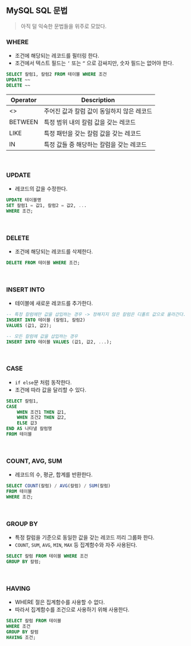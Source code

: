 ## MySQL SQL 문법
> 아직 덜 익숙한 문법들을 위주로 모았다.

### WHERE

- 조건에 해당되는 레코드를 필터링 한다.
- 조건에서 텍스트 필드는 `‘` 또는 `“` 으로 감싸지만, 숫자 필드는 없어야 한다.

``` sql
SELECT 칼럼1, 칼럼2 FROM 테이블 WHERE 조건
UPDATE ~~
DELETE ~~
```

| Operator | Description |
| --- | --- |
| <> | 주어진 값과 칼럼 값이 동일하지 않은 레코드 |
| BETWEEN | 특정 범위 내의 칼럼 값을 갖는 레코드 |
| LIKE | 특정 패턴을 갖는 칼럼 값을 갖는 레코드 |
| IN | 특정 값들 중 해당하는 칼럼을 갖는 레코드 |
<br/>

### UPDATE

- 레코드의 값을 수정한다.

```sql
UPDATE 테이블명
SET 칼럼1 = 값1, 칼럼2 = 값2, ...
WHERE 조건;
```
<br/>

### DELETE

- 조건에 해당되는 레코드를 삭제한다.

```sql
DELETE FROM 테이블 WHERE 조건;
```
<br/>

### INSERT INTO

- 테이블에 새로운 레코드를 추가한다.

```sql
-- 특정 칼럼에만 값을 삽입하는 경우 -> 정해지지 않은 칼럼은 디폴트 값으로 올라간다.
INSERT INTO 테이블 (칼럼1, 칼럼2)
VALUES (값1, 값2);

-- 모든 칼럼에 값을 삽입하는 경우
INSERT INTO 테이블 VALUES (값1, 값2, ...);
```
<br/>

### CASE

- `if else`문 처럼 동작한다.
- 조건에 따라 값을 달리할 수 있다.

```sql
SELECT 칼럼1,
CASE
	WHEN 조건1 THEN 값1,
	WHEN 조건2 THEN 값2,
	ELSE 값3
END AS 나타낼 칼럼명
FROM 테이블
```
<br/>

### COUNT, AVG, SUM

- 레코드의 수, 평균, 합계를 반환한다.

```sql
SELECT COUNT(칼럼) / AVG(칼럼) / SUM(칼럼)
FROM 테이블
WHERE 조건;
```
<br/>

### GROUP BY

- 특정 칼럼을 기준으로 동일한 값을 갖는 레코드 끼리 그룹화 한다.
- `COUNT`, `SUM`, `AVG`, `MIN`, `MAX` 등 집계함수와 자주 사용된다.

```sql
SELECT 칼럼 FROM 테이블 WHERE 조건
GROUP BY 칼럼;
```
<br/>

### HAVING

- WHERE 절은 집계함수를 사용할 수 없다.
- 따라서 집계함수를 조건으로 사용하기 위해 사용한다.

```sql
SELECT 칼럼 FROM 테이블
WHERE 조건
GROUP BY 칼럼
HAVING 조건;
```
